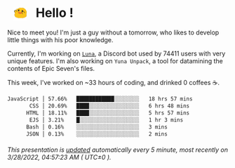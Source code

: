 <h1>   <img src="./spoink.gif" style="vertical-align:middle;" width="30px">   Hello ! </h1>

Nice to meet you! I'm just a guy without a tomorrow, who likes to develop little things with his poor knowledge.

Currently, I'm working on <a href='https://github.com/Asgarrrr/Luna'>`Luna`</a>, a Discord bot used by 74411 users with very unique features. I'm also working on `Yuna Unpack`, a tool for datamining the contents of Epic Seven's files.

This week, I've worked on ~33 hours of coding, and drinked 0 coffees ☕.

```
JavaScript │ 57.66%   ████████████░░░░░░░░   18 hrs 57 mins
       CSS │ 20.69%   ████░░░░░░░░░░░░░░░░   6 hrs 48 mins
      HTML │ 18.11%   ████░░░░░░░░░░░░░░░░   5 hrs 57 mins
       EJS │ 3.21%    █░░░░░░░░░░░░░░░░░░░   1 hr 3 mins
      Bash │ 0.16%    ░░░░░░░░░░░░░░░░░░░░   3 mins
      JSON │ 0.13%    ░░░░░░░░░░░░░░░░░░░░   2 mins
```

###### This presentation is [updated](https://github.com/Asgarrrr) automatically every 5 minute, most recently on 3/28/2022, 04:57:23 AM ( UTC±0 ).
